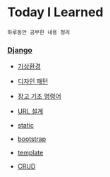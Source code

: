 # Today I Learned
```
하루동안 공부한 내용 정리
```

### [Django](https://github.com/JunhyeongChoi/TIL/tree/main/Django) 

* [가상환경](https://github.com/JunhyeongChoi/TIL/blob/main/Django/%EA%B0%80%EC%83%81%ED%99%98%EA%B2%BD.md)

* [디자인 패턴](https://github.com/JunhyeongChoi/TIL/blob/main/Django/%EB%94%94%EC%9E%90%EC%9D%B8%20%ED%8C%A8%ED%84%B4.md)

* [장고 기초 명령어](https://github.com/JunhyeongChoi/TIL/blob/main/Django/%EC%9E%A5%EA%B3%A0%20%EA%B8%B0%EC%B4%88%20%EB%AA%85%EB%A0%B9%EC%96%B4.md)

* [URL 설계](https://github.com/JunhyeongChoi/TIL/blob/main/Django/URL%20%EC%84%A4%EA%B3%84.md)

* [static](https://github.com/JunhyeongChoi/TIL/blob/main/Django/static.md)

* [bootstrap](https://github.com/JunhyeongChoi/TIL/blob/main/Django/bootstrap.md)

* [template](https://github.com/JunhyeongChoi/TIL/blob/main/Django/template.md)

* [CRUD](https://github.com/JunhyeongChoi/TIL/blob/main/Django/CRUD.md)
